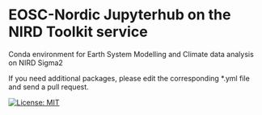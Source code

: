 # EOSC-Nordic Jupyterhub on the NIRD Toolkit service

Conda environment for Earth System Modelling and Climate data analysis on NIRD Sigma2

If you need additional packages, please edit the corresponding *.yml file and send a pull request.

[![License: MIT](https://img.shields.io/badge/License-MIT-yellow.svg)](https://opensource.org/licenses/MIT)

